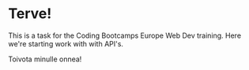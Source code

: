 # Terve!

This is a task for the Coding Bootcamps Europe Web Dev training. Here we're starting work with with API's.

Toivota minulle onnea!
